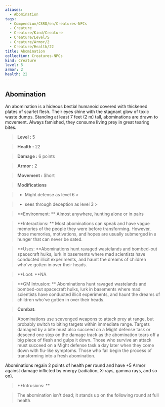 ```yaml
---
aliases:
  - Abomination
tags:
  - Compendium/CSRD/en/Creatures-NPCs
  - Creature
  - Creature/Kind/Creature
  - Creature/Level/5
  - Creature/Armor/2
  - Creature/Health/22
title: Abomination
collection: Creatures-NPCs
kind: Creature
level: 5
armor: 2
health: 22
---
```

## Abomination    
An abomination is a hideous bestial humanoid covered with thickened plates of scarlet flesh. Their eyes shine with the stagnant glow of toxic waste dumps. Standing at least 7 feet (2 m) tall, abominations are drawn to movement. Always famished, they consume living prey in great tearing bites.    
  
    
> **Level :** 5    
> **Health :** 22    
> **Damage :** 6 points    
> **Armor :** 2    
> **Movement :** Short    
> **Modifications**    
>- Might defense as level 6 >  
>    
>- sees through deception as level 3 >  
>    
> **Environment: ** Almost anywhere, hunting alone or in pairs    
> **Interactions: ** Most abominations can speak and have vague memories of the people they were before transforming. However, those memories, motivations, and hopes are usually submerged in a hunger that can never be sated.    
> **Uses: **Abominations hunt ravaged wastelands and bombed-out spacecraft hulks, lurk in basements where mad scientists have conducted illicit experiments, and haunt the dreams of children who've gotten in over their heads.    
> **Loot: **NA    
> **GM Intrusion: ** Abominations hunt ravaged wastelands and bombed-out spacecraft hulks, lurk in basements where mad scientists have conducted illicit experiments, and haunt the dreams of children who've gotten in over their heads.    
  
> **Combat:**   
> Abominations use scavenged weapons to attack prey at range, but probably switch to biting targets within immediate range. Targets damaged by a bite must also succeed on a Might defense task or descend one step on the damage track as the abomination tears off a big piece of flesh and gulps it down. Those who survive an attack must succeed on a Might defense task a day later when they come down with flu-like symptoms. Those who fail begin the process of transforming into a fresh abomination.  
Abominations regain 2 points of health per round and have +5 Armor against damage inflicted by energy (radiation, X-rays, gamma rays, and so on).    
    
  
> **Intrusions: **   
> The abomination isn't dead; it stands up on the following round at full health.    
